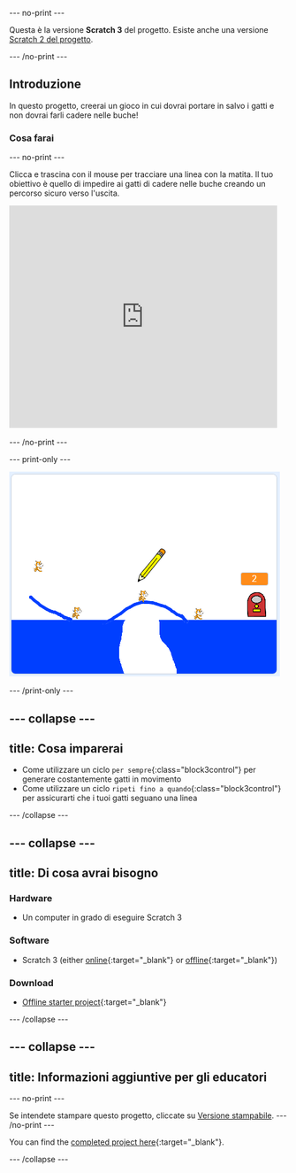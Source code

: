 \--- no-print \---

Questa è la versione **Scratch 3** del progetto. Esiste anche una versione [Scratch 2 del progetto](https://projects.raspberrypi.org/en/projects/cats-scratch2).

\--- /no-print \---

## Introduzione

In questo progetto, creerai un gioco in cui dovrai portare in salvo i gatti e non dovrai farli cadere nelle buche!

### Cosa farai

\--- no-print \---

Clicca e trascina con il mouse per tracciare una linea con la matita. Il tuo obiettivo è quello di impedire ai gatti di cadere nelle buche creando un percorso sicuro verso l'uscita.

<div class="scratch-preview">
  <iframe allowtransparency="true" width="485" height="402" src="https://scratch.mit.edu/projects/embed/253667883/?autostart=false" frameborder="0" scrolling="no"></iframe>
</div>

\--- /no-print \---

\--- print-only \---

![Gatti finiti](images/cats-finished.png)

\--- /print-only \---

## \--- collapse \---

## title: Cosa imparerai

+ Come utilizzare un ciclo `per sempre`{:class="block3control"} per generare costantemente gatti in movimento
+ Come utilizzare un ciclo `ripeti fino a quando`{:class="block3control"} per assicurarti che i tuoi gatti seguano una linea

\--- /collapse \---

## \--- collapse \---

## title: Di cosa avrai bisogno

### Hardware

+ Un computer in grado di eseguire Scratch 3

### Software

+ Scratch 3 (either [online](https://rpf.io/scratchon){:target="_blank"} or [offline](https://rpf.io/scratchoff){:target="_blank"})

### Download

+ [Offline starter project](https://rpf.io/p/en/cats-go){:target="_blank"}

\--- /collapse \---

## \--- collapse \---

## title: Informazioni aggiuntive per gli educatori

\--- no-print \---

Se intendete stampare questo progetto, cliccate su [Versione stampabile](https://projects.raspberrypi.org/en/projects/cats/print). \--- /no-print \---

You can find the [completed project here](https://rpf.io/p/en/cats-get){:target="_blank"}.

\--- /collapse \---